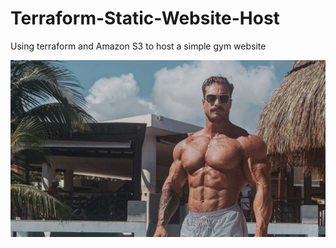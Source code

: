 # Terraform-Static-Website-Host
Using terraform and Amazon S3 to host a simple gym website

![pic](pic.jpg)
